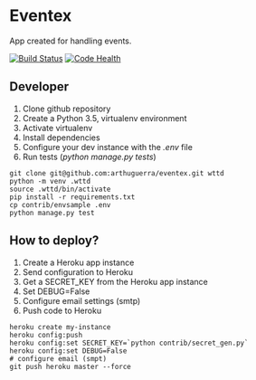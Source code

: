 # Eventex

App created for handling events.

[![Build Status](https://travis-ci.org/arthurguerra/eventex.svg?branch=master)](https://travis-ci.org/arthurguerra/eventex)
[![Code Health](https://landscape.io/github/arthurguerra/eventex/master/landscape.svg?style=flat)](https://landscape.io/github/arthurguerra/eventex/master)

## Developer

1. Clone github repository
2. Create a Python 3.5, virtualenv environment
3. Activate virtualenv
4. Install dependencies
5. Configure your dev instance with the *.env* file
6. Run tests (*python manage.py tests*)

```console
git clone git@github.com:arthuguerra/eventex.git wttd
python -m venv .wttd
source .wttd/bin/activate
pip install -r requirements.txt
cp contrib/envsample .env
python manage.py test
```

## How to deploy?

1. Create a Heroku app instance
2. Send configuration to Heroku
3. Get a SECRET_KEY from the Heroku app instance
4. Set DEBUG=False
5. Configure email settings (smtp)
6. Push code to Heroku

```console
heroku create my-instance
heroku config:push
heroku config:set SECRET_KEY=`python contrib/secret_gen.py`
heroku config:set DEBUG=False
# configure email (smpt)
git push heroku master --force
```